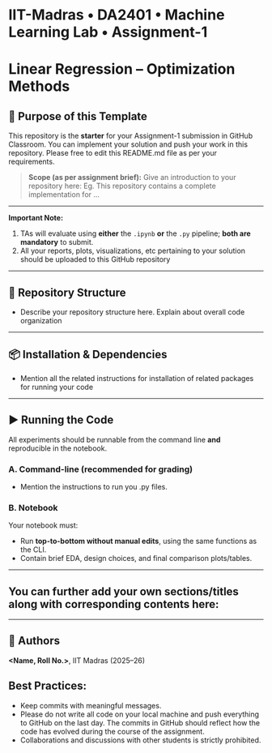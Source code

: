 # IIT-Madras • DA2401 • Machine Learning Lab • Assignment-1

# Linear Regression – Optimization Methods

## 📌 Purpose of this Template

This repository is the **starter** for your Assignment-1 submission in GitHub Classroom. You can implement your solution and push your work in this repository. Please free to edit this README.md file as per your requirements.

> **Scope (as per assignment brief):**
> Give an introduction to your repository here: Eg. This repository contains a complete implementation for ...

---

**Important Note:** 
1. TAs will evaluate using **either** the `.ipynb` **or** the `.py` pipeline; **both are mandatory** to submit.
2. All your reports, plots, visualizations, etc pertaining to your solution should be uploaded to this GitHub repository

---

## 📁 Repository Structure

* Describe your repository structure here. Explain about overall code organization 

---

## 📦 Installation & Dependencies

* Mention all the related instructions for installation of related packages for running your code

---

## ▶️ Running the Code

All experiments should be runnable from the command line **and** reproducible in the notebook.

### A. Command-line (recommended for grading)

* Mention the instructions to run you .py files.

### B. Notebook

Your notebook must:

* Run **top-to-bottom without manual edits**, using the same functions as the CLI.
* Contain brief EDA, design choices, and final comparison plots/tables.
  
---

## You can further add your own sections/titles along with corresponding contents here:

---

## 🧾 Authors

**<Name, Roll No.>**, IIT Madras (2025–26)


## Best Practices:
* Keep commits with meaningful messages.
* Please do not write all code on your local machine and push everything to GitHub on the last day. The commits in GitHub should reflect how the code has evolved during the course of the assignment.
* Collaborations and discussions with other students is strictly prohibited.

